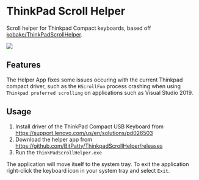# ThinkPad Scroll Helper

Scroll helper for Thinkpad Compact keyboards, based off [kobake/ThinkPadScrollHelper](https://github.com/kobake/ThinkPadScrollHelper).

![](https://raw.githubusercontent.com/kobake/ThinkPadScrollHelper/master/img/thinkpad.jpg)


## Features

The Helper App fixes some issues occuring with the current Thinkpad compact driver, such as the `HScrollFun` process crashing when using `Thinkpad preferred scrolling` on applications such as Visual Studio 2019.

## Usage

1. Install driver of the ThinkPad Compact USB Keyboard from https://support.lenovo.com/us/en/solutions/pd026503
2. Download the helper app from https://github.com/BitPatty/ThinkpadScrollHelper/releases
3. Run the `ThinkPadScrollHelper.exe`

The application will move itself to the system tray. To exit the application right-click the keyboard icon in your system tray and select `Exit`.
